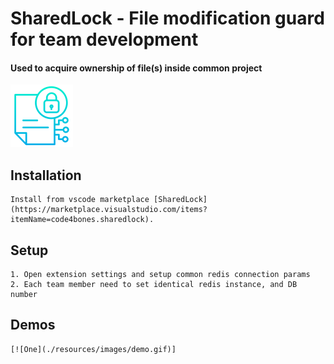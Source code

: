 # SharedLock - File modification guard for team development

#### Used to acquire ownership of file(s) inside common project 

[![Logo](./resources/icons/logo.png)](https://marketplace.visualstudio.com/items?itemName=code4bones.sharedlock)


## Installation

    Install from vscode marketplace [SharedLock](https://marketplace.visualstudio.com/items?itemName=code4bones.sharedlock).

## Setup

    1. Open extension settings and setup common redis connection params
    2. Each team member need to set identical redis instance, and DB number


## Demos

    [![One](./resources/images/demo.gif)]

